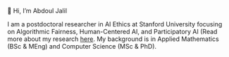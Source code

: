 👋 Hi, I’m Abdoul Jalil

I am a postdoctoral researcher in AI Ethics at Stanford University focusing on Algorithmic Fairness, Human-Centered AI, and Participatory AI (Read more about my research [here](https://abdjiber.github.io). My background is in Applied Mathematics (BSc & MEng) and Computer Science (MSc & PhD). 

